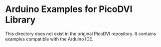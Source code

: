 Arduino Examples for PicoDVI Library
====================================

This directory does not exist in the original PicoDVI repository.
It contains examples compatible with the Arduino IDE.
